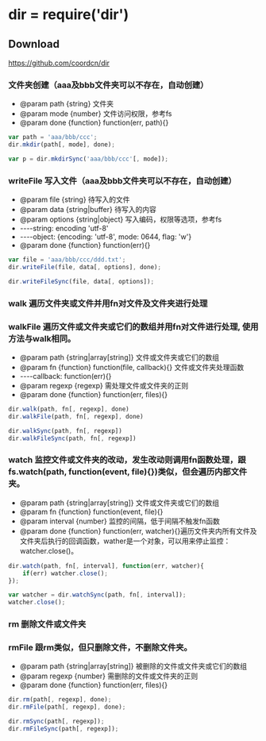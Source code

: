 # dir = require('dir')

## Download
https://github.com/coordcn/dir

### 文件夹创建（aaa及bbb文件夹可以不存在，自动创建）
+ @param path {string} 文件夹
+ @param mode {number} 文件访问权限，参考fs
+ @param done {function} function(err, path){}

```js
var path = 'aaa/bbb/ccc';
dir.mkdir(path[, mode], done);

var p = dir.mkdirSync('aaa/bbb/ccc'[, mode]);
```

### writeFile 写入文件（aaa及bbb文件夹可以不存在，自动创建）
+ @param file {string} 待写入的文件
+ @param data {string|buffer} 待写入的内容
+ @param options {string|object} 写入编码，权限等选项，参考fs
+ ----string: encoding 'utf-8'
+ ----object: {encoding: 'utf-8', mode: 0644, flag: 'w'}
+ @param done {function} function(err){}

```js
var file = 'aaa/bbb/ccc/ddd.txt';
dir.writeFile(file, data[, options], done);

dir.writeFileSync(file, data[, options]);
```

### walk 遍历文件夹或文件并用fn对文件及文件夹进行处理
### walkFile 遍历文件或文件夹或它们的数组并用fn对文件进行处理, 使用方法与walk相同。
+ @param path {string|array[string]} 文件或文件夹或它们的数组
+ @param fn {function} function(file, callback){} 文件或文件夹处理函数 
+ ----callback: function(err){}
+ @param regexp {regexp} 需处理文件或文件夹的正则
+ @param done {function} function(err, files){}

```js
dir.walk(path, fn[, regexp], done)
dir.walkFile(path, fn[, regexp], done)

dir.walkSync(path, fn[, regexp])
dir.walkFileSync(path, fn[, regexp])
```

### watch 监控文件或文件夹的改动，发生改动则调用fn函数处理，跟fs.watch(path, function(event, file){})类似，但会遍历内部文件夹。
+ @param path {string|array[string]} 文件或文件夹或它们的数组
+ @param fn {function} function(event, file){}
+ @param interval {number} 监控的间隔，低于间隔不触发fn函数
+ @param done {function} function(err, watcher){}遍历文件夹内所有文件及文件夹后执行的回调函数，wather是一个对象，可以用来停止监控：watcher.close()。

```js
dir.watch(path, fn[, interval], function(err, watcher){
    if(err) watcher.close();
});

var watcher = dir.watchSync(path, fn[, interval]);
watcher.close();
```

### rm 删除文件或文件夹
### rmFile 跟rm类似，但只删除文件，不删除文件夹。
+ @param path {string|array[string]} 被删除的文件或文件夹或它们的数组
+ @param regexp {number} 需删除的文件或文件夹的正则
+ @param done {function} function(err, files){} 

```js
dir.rm(path[, regexp], done);
dir.rmFile(path[, regexp], done);

dir.rmSync(path[, regexp]);
dir.rmFileSync(path[, regexp]);
```
